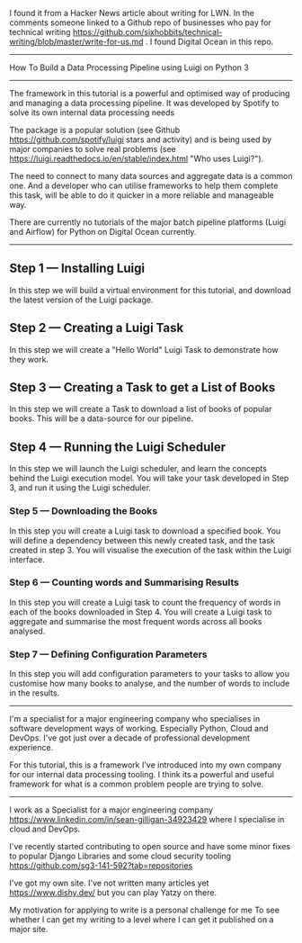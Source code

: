 I found it from a Hacker News article about writing for LWN. In the comments someone linked to a Github repo of businesses who pay for technical writing https://github.com/sixhobbits/technical-writing/blob/master/write-for-us.md . I found Digital Ocean in this repo.

--------------

How To Build a Data Processing Pipeline using Luigi on Python 3

--------------

The framework in this tutorial is a powerful and optimised way of producing and managing a data processing pipeline. It was developed by Spotify to solve its own internal data processing needs

The package is a popular solution (see Github https://github.com/spotify/luigi stars and activity) and is being used by major companies to solve real problems (see https://luigi.readthedocs.io/en/stable/index.html "Who uses Luigi?").

The need to connect to many data sources and aggregate data is a common one. And a developer who can utilise frameworks to help them complete this task, will be able to do it quicker in a more reliable and manageable way.

There are currently no tutorials of the major batch pipeline platforms (Luigi and Airflow) for Python on Digital Ocean currently. 

------------------

## Step 1 — Installing Luigi

In this step we will build a virtual environment for this tutorial, and download the latest version of the Luigi package.

## Step 2 — Creating a Luigi Task

In this step we will create a "Hello World" Luigi Task to demonstrate how they work.

## Step 3 — Creating a Task to get a List of Books

In this step we will create a Task to download a list of books of popular books. This will be a data-source for our pipeline.

## Step 4 — Running the Luigi Scheduler

In this step we will launch the Luigi scheduler, and learn the concepts behind the Luigi execution model. You will take your task developed in Step 3, and run it using the Luigi scheduler.

### Step 5 — Downloading the Books

In this step you will create a Luigi task to download a specified book. You will define a dependency between this newly created task, and the task created in step 3. You will visualise the execution of the task within the Luigi interface.

### Step 6 — Counting words and Summarising Results

In this step you will create a Luigi task to count the frequency of words in each of the books downloaded in Step 4. You will create a Luigi task to aggregate and summarise the most frequent words across all books analysed.

### Step 7 — Defining Configuration Parameters

In this step you will add configuration parameters to your tasks to allow you customise how many books to analyse, and the number of words to include in the results.

------------------

I'm a specialist for a major engineering company who specialises in software development ways of working. Especially Python, Cloud and DevOps. I've got just over a decade of professional development experience.

For this tutorial, this is a framework I've introduced into my own company for our internal data processing tooling. I think its a powerful and useful framework for what is a common problem people are trying to solve.

----------------------------

I work as a Specialist for a major engineering company https://www.linkedin.com/in/sean-gilligan-34923429 where I specialise in cloud and DevOps.

I've recently started contributing to open source and have some minor fixes to popular Django Libraries and some cloud security tooling https://github.com/sg3-141-592?tab=repositories

I've got my own site. I've not written many articles yet https://www.dishy.dev/ but you can play Yatzy on there.

My motivation for applying to write is a personal challenge for me To see whether I can get my writing to a level where I can get it published on a major site. 